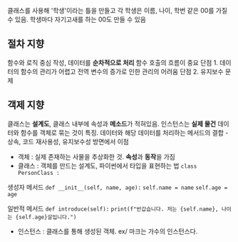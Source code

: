 클래스를 사용해 '학생'이라는 틀을 만들고 각 학생은 이름, 나이, 학번 같은 00를 가질 수 있음. 학생마다 자기고새를 하는 00도 만들 수 있음

## 절차 지향
함수와 로직 중심 작성, 데이터를 **순차적으로 처리**
함수 호출의 흐름이 중요
단점 1. 데이터의 함수의 관리가 어렵고 전역 변수의 증가로 인한 관리의 어려움
단점 2. 유지보수 문제

## 객제 지향
클래스는 **설계도**, 클래스 내부에 속성과 **메소드**가 적혀있음. 인스턴스는 **실제 물건**
데이터와 함수를 객체로 묶는 것이 특징. 데이터와 해당 데이터를 처리하는 메서드의 결합 - 상속, 코드 재사용성, 유지보수성 방면에서 이점

- 객체 : 실제 존재하는 사물을 추상화한 것. **속성**과 **동작**을 가짐
- 클래스 : 객체를 만드는 설계도, 파이썬에서 타입을 표현하는 법
`class PersonClass :`

생성자 메서드
    `def __init__(self, name, age):`
        `self.name = name`
        `self.age = age`

일반적 메서드
    `def introduce(self):`
        `print(f"반갑습니다. 저는 {self.name}, 나이는 {self.age}살입니다.")`

- 인스턴스 : 클래스를 통해 생성된 객체. ex/ 마크는 가수의 인스턴스다.